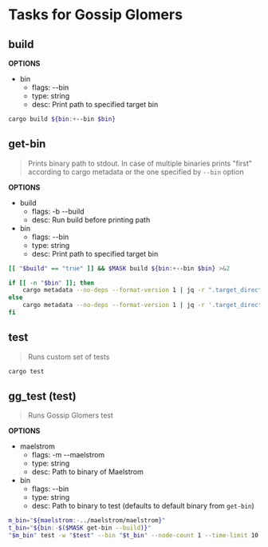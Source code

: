 # Tasks for Gossip Glomers

## build

**OPTIONS**
* bin
    * flags: --bin
    * type: string
    * desc: Print path to specified target bin

~~~sh
cargo build ${bin:+--bin $bin}
~~~

## get-bin
> Prints binary path to stdout. In case of multiple binaries prints "first" according to cargo metadata or the one specified by `--bin` option

**OPTIONS**
* build
    * flags: -b --build
    * desc: Run build before printing path
* bin
    * flags: --bin
    * type: string
    * desc: Print path to specified target bin

~~~bash
[[ "$build" == "true" ]] && $MASK build ${bin:+--bin $bin} >&2

if [[ -n "$bin" ]]; then
    cargo metadata --no-deps --format-version 1 | jq -r ".target_directory + \"/debug/$bin\""
else
    cargo metadata --no-deps --format-version 1 | jq -r '.target_directory + "/debug/" + (.packages[0].targets | map(select(.kind | any(. == "bin"))))[0].name'
fi
~~~

## test
> Runs custom set of tests

~~~sh
cargo test
~~~

## gg_test (test)
> Runs Gossip Glomers test

**OPTIONS**
* maelstrom
    * flags: -m --maelstrom
    * type: string
    * desc: Path to binary of Maelstrom
* bin
    * flags: --bin
    * type: string
    * desc: Path to binary to test (defaults to default binary from `get-bin`)

~~~bash
m_bin="${maelstrom:-../maelstrom/maelstrom}"
t_bin="${bin:-$($MASK get-bin --build)}"
"$m_bin" test -w "$test" --bin "$t_bin" --node-count 1 --time-limit 10
~~~
